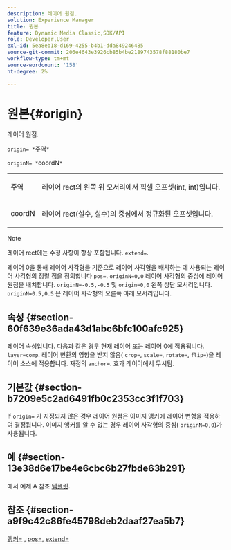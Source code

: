 ```yaml
---
description: 레이어 원점.
solution: Experience Manager
title: 원본
feature: Dynamic Media Classic,SDK/API
role: Developer,User
exl-id: 5ea8eb18-d169-4255-b4b1-dda849246485
source-git-commit: 206e4643e3926cb85b4be2189743578f88180be7
workflow-type: tm+mt
source-wordcount: '158'
ht-degree: 2%

---
```


# 원본{#origin}

레이어 원점.

`origin= *`주역`*`

`originN= *`coordN`*`

<table id="simpletable_A270FD92B1E841FE81F5AB300351FE01"> 
 <tr class="strow"> 
  <td class="stentry"> <p><span class="varname"> 주역</span> </p></td> 
  <td class="stentry"> <p>레이어 rect의 왼쪽 위 모서리에서 픽셀 오프셋(int, int)입니다. </p></td> 
 </tr> 
 <tr class="strow"> 
  <td class="stentry"> <p><span class="varname"> coordN</span> </p></td> 
  <td class="stentry"> <p>레이어 rect(실수, 실수)의 중심에서 정규화된 오프셋입니다. </p></td> 
 </tr> 
</table>

>[!NOTE]
>
>레이어 rect에는 수정 사항이 항상 포함됩니다. `extend=`.

레이어 0을 통해 레이어 사각형을 기준으로 레이어 사각형을 배치하는 데 사용되는 레이어 사각형의 정렬 점을 정의합니다 `pos=`. `originN=0,0` 레이어 사각형의 중심에 레이어 원점을 배치합니다. `originN=-0.5,-0.5` 및 `origin=0,0` 왼쪽 상단 모서리입니다. `originN=0.5,0.5` 은 레이어 사각형의 오른쪽 아래 모서리입니다.

## 속성 {#section-60f639e36ada43d1abc6bfc100afc925}

레이어 속성입니다. 다음과 같은 경우 현재 레이어 또는 레이어 0에 적용됩니다. `layer=comp`. 레이어 변환의 영향을 받지 않음( `crop=`, `scale=`, `rotate=`, `flip=`)을 레이어 소스에 적용합니다. 재정의 `anchor=`. 효과 레이어에서 무시됨.

## 기본값 {#section-b7209e5c2ad6491fb0c2353cc3f1f703}

If `origin=` 가 지정되지 않은 경우 레이어 원점은 이미지 앵커에 레이어 변형을 적용하여 결정됩니다. 이미지 앵커를 알 수 없는 경우 레이어 사각형의 중심( `originN=0,0`)가 사용됩니다.

## 예 {#section-13e38d6e17be4e6cbc6b27fbde63b291}

에서 예제 A 참조 [템플릿](../../../../../is-api/http-ref/image-serving-api-ref/c-http-protocol-reference/c-templates/c-templates.md#concept-3cd2d2adae0e41b2979b9640244d4d3e).

## 참조 {#section-a9f9c42c86fe45798deb2daaf27ea5b7}

[앵커=](../../../../../is-api/http-ref/image-serving-api-ref/c-http-protocol-reference/c-command-reference/r-anchor.md#reference-6661e548ab284b82828d8d94c8ddeb7c) , [pos=](../../../../../is-api/http-ref/image-serving-api-ref/c-http-protocol-reference/c-command-reference/r-pos.md#reference-65de948f4b404f1182b22119ca332143), [extend=](../../../../../is-api/http-ref/image-serving-api-ref/c-http-protocol-reference/c-command-reference/r-extend.md#reference-7e9156beb285459d830e2d56782a74ac)
